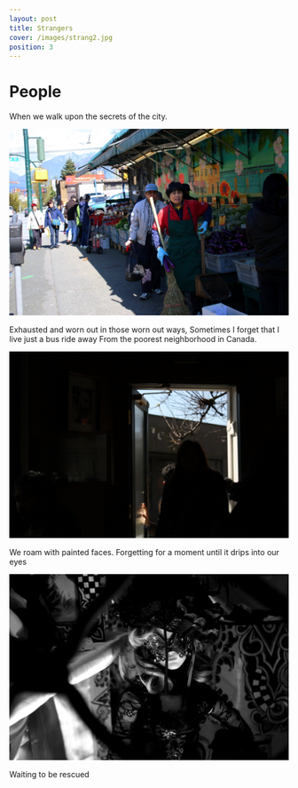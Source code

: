 ```yaml
---
layout: post
title: Strangers
cover: /images/strang2.jpg
position: 3
---
```

# People

When we walk upon the secrets of the city.

<div class="photo">
  <img src="/images/strang2.jpg"/>
  <p>Exhausted and worn out in those worn out ways,
Sometimes I forget that I live just a bus ride away
From the poorest neighborhood in Canada.</p>
</div>

<div class="photo">
  <img src="/images/example3_1027px.jpg"/>
  <p>We roam with painted faces.
Forgetting for a moment until
it drips into our eyes</p>
</div>

<div class="photo">
  <img src="/images/strang4.jpg"/>
  <p>Waiting to be rescued</p>
</div>
